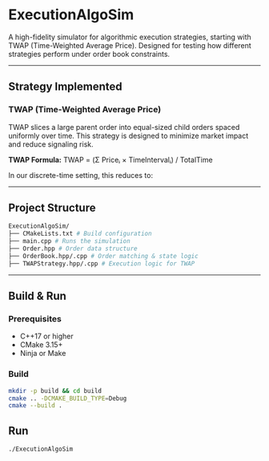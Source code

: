 # ExecutionAlgoSim

A high-fidelity simulator for algorithmic execution strategies, starting with TWAP (Time-Weighted Average Price). Designed for testing how different strategies perform under order book constraints.

---

## Strategy Implemented

### TWAP (Time-Weighted Average Price)

TWAP slices a large parent order into equal-sized child orders spaced uniformly over time. This strategy is designed to minimize market impact and reduce signaling risk.

**TWAP Formula:**
TWAP = (Σ Priceᵢ × TimeIntervalᵢ) / TotalTime

In our discrete-time setting, this reduces to:


---

## Project Structure
```bash
ExecutionAlgoSim/
├── CMakeLists.txt # Build configuration
├── main.cpp # Runs the simulation
├── Order.hpp # Order data structure
├── OrderBook.hpp/.cpp # Order matching & state logic
├── TWAPStrategy.hpp/.cpp # Execution logic for TWAP
```

---

## Build & Run

### Prerequisites
- C++17 or higher
- CMake 3.15+
- Ninja or Make

### Build

```bash
mkdir -p build && cd build
cmake .. -DCMAKE_BUILD_TYPE=Debug
cmake --build .
```
## Run
```bash
./ExecutionAlgoSim
```

